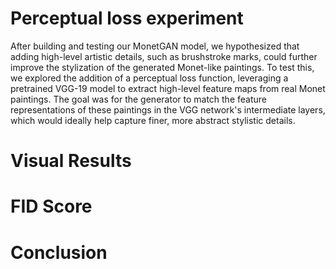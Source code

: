 # Perceptual loss experiment
After building and testing our MonetGAN model, we hypothesized that adding high-level artistic details, such as brushstroke marks, could further improve the stylization of the generated Monet-like paintings. 
To test this, we explored the addition of a perceptual loss function, leveraging a pretrained VGG-19 model to extract high-level feature maps from real Monet paintings. The goal was for the generator to match the feature representations of these paintings in the VGG network's intermediate layers, which would ideally help capture finer, more abstract stylistic details.
# Visual Results
# FID Score
# Conclusion
